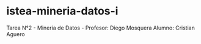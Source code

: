# istea-mineria-datos-i

Tarea N°2 - Mineria de Datos - Profesor: Diego Mosquera Alumno: Cristian Aguero
